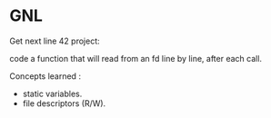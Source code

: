 # GNL
Get next line 42 project:

code a function that will read from an fd line by line, after each call.

Concepts learned :
- static variables.
- file descriptors (R/W).
